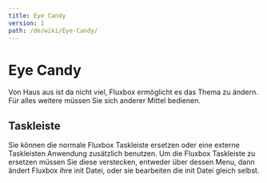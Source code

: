 ```yaml
---
title: Eye Candy
version: 1
path: /de/wiki/Eye-Candy/
---
```

# Eye Candy
Von Haus aus ist da nicht viel, Fluxbox ermöglicht es das Thema zu ändern. Für alles weitere müssen Sie sich anderer Mittel bedienen.

## Taskleiste
Sie können die normale Fluxbox Taskleiste ersetzen oder eine externe Taskleisten Anwendung zusätzlich benutzen. Um die Fluxbox Taskleiste zu ersetzen müssen Sie diese verstecken, entweder über dessen Menu, dann ändert Fluxbox ihre init Datei, oder sie bearbeiten die init Datei gleich selbst.
